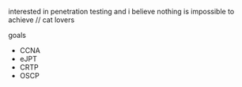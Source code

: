 interested in penetration testing and i believe nothing is impossible to achieve // cat lovers 

goals 

- CCNA
- eJPT
- CRTP
- OSCP
